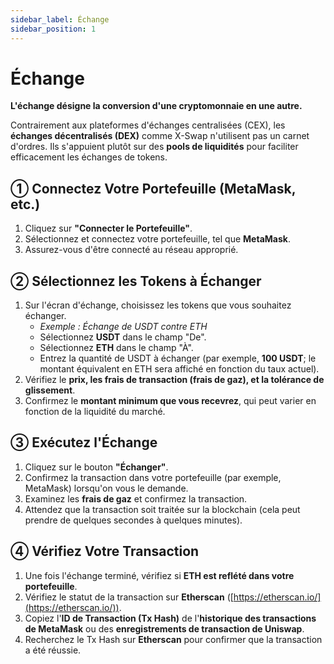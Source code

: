 ```yaml
---
sidebar_label: Échange
sidebar_position: 1
---
```


# Échange  

**L'échange désigne la conversion d'une cryptomonnaie en une autre.**  

Contrairement aux plateformes d'échanges centralisées (CEX), les **échanges décentralisés (DEX)** comme X-Swap n'utilisent pas un carnet d'ordres. Ils s'appuient plutôt sur des **pools de liquidités** pour faciliter efficacement les échanges de tokens.

## **① Connectez Votre Portefeuille (MetaMask, etc.)**  

1. Cliquez sur **"Connecter le Portefeuille"**.  
2. Sélectionnez et connectez votre portefeuille, tel que **MetaMask**.  
3. Assurez-vous d'être connecté au réseau approprié.  

## **② Sélectionnez les Tokens à Échanger**  

1. Sur l'écran d'échange, choisissez les tokens que vous souhaitez échanger.  
   - *Exemple : Échange de USDT contre ETH*  
   - Sélectionnez **USDT** dans le champ "De".  
   - Sélectionnez **ETH** dans le champ "À".  
   - Entrez la quantité de USDT à échanger (par exemple, **100 USDT**; le montant équivalent en ETH sera affiché en fonction du taux actuel).  
2. Vérifiez le **prix, les frais de transaction (frais de gaz), et la tolérance de glissement**.  
3. Confirmez le **montant minimum que vous recevrez**, qui peut varier en fonction de la liquidité du marché.  

## **③ Exécutez l'Échange**  

1. Cliquez sur le bouton **"Échanger"**.  
2. Confirmez la transaction dans votre portefeuille (par exemple, MetaMask) lorsqu'on vous le demande.  
3. Examinez les **frais de gaz** et confirmez la transaction.  
4. Attendez que la transaction soit traitée sur la blockchain (cela peut prendre de quelques secondes à quelques minutes).  

## **④ Vérifiez Votre Transaction**  

1. Une fois l'échange terminé, vérifiez si **ETH est reflété dans votre portefeuille**.  
2. Vérifiez le statut de la transaction sur **Etherscan** ([https://etherscan.io/](https://etherscan.io/)).  
3. Copiez l'**ID de Transaction (Tx Hash)** de l'**historique des transactions de MetaMask** ou des **enregistrements de transaction de Uniswap**.  
4. Recherchez le Tx Hash sur **Etherscan** pour confirmer que la transaction a été réussie.